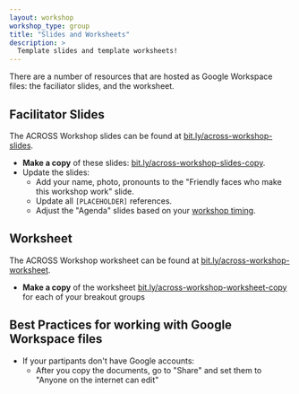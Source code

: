```yaml
---
layout: workshop
workshop_type: group
title: "Slides and Worksheets"
description: >
  Template slides and template worksheets!
---
```


There are a number of resources that are hosted as Google Workspace files: the faciliator slides, and the worksheet. 

## Facilitator Slides

The ACROSS Workshop slides can be found at [bit.ly/across-workshop-slides](https://bit.ly/across-workshop-slides). 
 
 * **Make a copy** of these slides: [bit.ly/across-workshop-slides-copy](https://bit.ly/across-workshop-slides-copy).
 * Update the slides: 
    * Add your name, photo, pronounts to the "Friendly faces who make this workshop work" slide. 
    * Update all `[PLACEHOLDER]` references. 
    * Adjust the "Agenda" slides based on your [workshop timing](/workshops/multiplayer/timeline/day-of-workshop/#workshop-timing).


## Worksheet

The ACROSS Workshop worksheet can be found at [bit.ly/across-workshop-worksheet](https://bit.ly/across-workshop-worksheet). 

 * **Make a copy** of the worksheet [bit.ly/across-workshop-worksheet-copy](https://bit.ly/across-workshop-worksheet-copy) for each of your breakout groups
 

## Best Practices for working with Google Workspace files

* If your partipants don't have Google accounts: 
  * After you copy the documents, go to "Share" and set them to "Anyone on the internet can edit"
